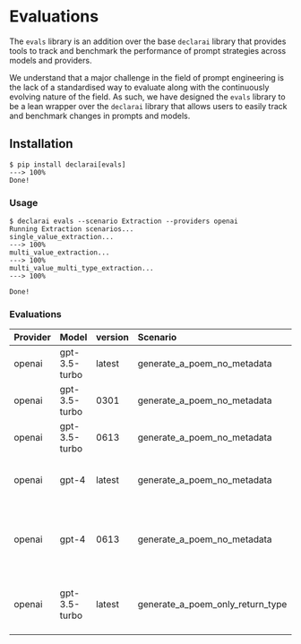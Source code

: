 # Evaluations

The `evals` library is an addition over the base `declarai` library that provides tools to track and benchmark
the performance of prompt strategies across models and providers.

We understand that a major challenge in the field of prompt engineering is the lack of a standardised way to evaluate
along with the continuously evolving nature of the field. As such, we have designed the `evals` library to be a lean
wrapper over the `declarai` library that allows users to easily track and benchmark changes in prompts and models.

## Installation

<div class="termy">

```console
$ pip install declarai[evals]
---> 100%
Done!
```

</div>

### Usage

<div class="termy">

```console
$ declarai evals --scenario Extraction --providers openai
Running Extraction scenarios...
single_value_extraction... 
---> 100%
multi_value_extraction...
---> 100%
multi_value_multi_type_extraction...
---> 100%

Done!
```

</div>

### Evaluations

| Provider | Model         | version | Scenario                         | runtime | <div style="width:290px">output</div>                                                                                                                                                        |
|:---------|:--------------|:--------|:---------------------------------|:--------|:---------------------------------------------------------------------------------------------------------------------------------------------------------------------------------------------|
| openai   | gpt-3.5-turbo | latest  | generate_a_poem_no_metadata      | 1.235s  | Using LLMs is fun!                                                                                                                                                                           |
| openai   | gpt-3.5-turbo | 0301    | generate_a_poem_no_metadata      | 0.891s  | Using LLMs is fun! It's like playing with words Creating models that learn And watching them fly like birds                                                                                  | 
| openai   | gpt-3.5-turbo | 0613    | generate_a_poem_no_metadata      | 1.071s  | Using LLMs is fun!                                                                                                                                                                           |
| openai   | gpt-4         | latest  | generate_a_poem_no_metadata      | 3.494s  | {'poem': 'Using LLMs, a joyous run,\nIn the world of AI, under the sun.\nWith every task, they stun,\nIndeed, using LLMs is fun!'}                                                           |
| openai   | gpt-4         | 0613    | generate_a_poem_no_metadata      | 4.992s  | {'title': 'Using LLMs is fun!', 'poem': "With LLMs, the fun's just begun, \nCoding and learning, second to none. \nComplex tasks become a simple run, \nOh, the joy when the work is done!"} |
| openai   | gpt-3.5-turbo | latest  | generate_a_poem_only_return_type | 2.1s    | Learning with LLMs, a delightful run, Exploring new knowledge, it's never done. With every challenge, we rise and we stun, Using LLMs, the learning is always fun!                           |
